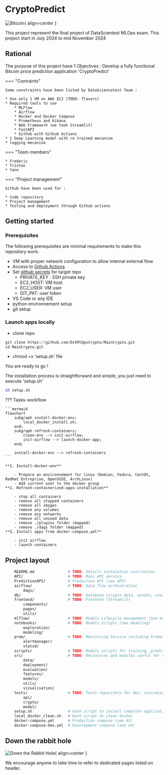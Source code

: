 # CryptoPredict
![Bitcoin](https://upload.wikimedia.org/wikipedia/commons/5/5a/Bitcoin_Crypto_Sustainability.jpg){ align=center }

This project represent the final project of DataScientest MLOps exam.
This project start in July 2024 to mid November 2024

## Rational 

The purpose of this project have 1 Objectives : Develop a fully functional Bitcoin price prediction application 'CryptoPredict'


=== "Contraints"

    Some constraints have been listed by DataSciencetest Team :

    * Use only 1 VM on AWS EC2 (TODO: flavors)
    * Required tools to use
        * MLFlow
        * Airflow
        * Docker and Docker Compose
        * Prometheus and Kibana
        * Web Framework (we took Streamlit)
        * FastAPI
        * Github with Github Actions
    * 1 Deep Learning model with re trained mecanism
    * logging mecanism

=== "Team members"

    * Frederic
    * Tristan
    * Yann

=== "Project management"

    Github have been used for : 

    * Code repository
    * Project management
    * Testing and deployment through Github actions


## Getting started

### Prerequisites

The following prerequisites are minimal requirements to make this repository work:

- VM with proper network configuration to allow internal external flow
- Access to [Github Actions](https://github.com/features/actions)
- Set [github secrets](https://docs.github.com/en/actions/security-for-github-actions/security-guides/using-secrets-in-github-actions) for target repo
    - PRIVATE_KEY : SSH private key
    - EC2_HOST: VM host
    - EC2_USER: VM user
    - GIT_PAT: user token
- VS Code or any IDE
- python environnement setup
- git setup

### Launch apps locally

- clone repo

```python
git clone https://github.com/DstMlOpsCrypto/MainCrypto.git
cd MainCrypto.git
```

- chmod +x 'setup.sh' file

You are ready to go !

The installation process is straightforward and simple, you just need to execute 'setup.sh'

```bash
sh setup.sh
```

??? Tasks-workflow

    ```mermaid
    flowchart
        subgraph install-docker-env;
            local_docker_install.sh;
        end;
        subgraph refresh-containers;
            clean-env --> init-airflow;
            init-airflow --> launch-docker-app;
        end;

        install-docker-env --> refresh-containers
    ```

    **1. Install-docker-env**

        - Prepare an environnement for linux (Debian, Fedora, CentOS, RedHat Entreprise, OpenSUSE, ArchLinux)
        - Add current user to the docker group
    **2. Refresh-containerized-apps-installation**

        - stop all containers
        - remove all stopped containers
        - remove all images
        - remove any volumes
        - remove any networks
        - remove all unused data
        - remove ./plugins folder (mapped)
        - remove ./dags folder (mapped)
    **3. Install apps from docker-compose.yml**

        - init airflow
        - launch containers


## Project layout

```bash
    README.md               # TODO: details instalation instruction 
    API/                    # TODO: Main API service
    PredictionAPI/          # Prediction API (see API)
    airflow/                # TODO: Data flow orchestration
        dags/
    db/                     # TODO: Database (crypto data, assets, users)
    frontend/               # TODO: Frontend (Streamlit)
        components/
        pages/
        utils/
    mlflow/                 # TODO: Models Lifecycle management (See modeling)
    notebooks/              # TODO: Models scripts (See modeling)
        exploration/
        modeling/
    prom/                   # TODO: Monitoring Service including Prometheus annd Grafana
        alertmanager/
        statsd/
    scripts/                # TODO: Models scripts for training, predicting and evaluating model 
    src/                    # TODO: Ressources and modules useful for model scripts 
        data/
        deployment/
        evaluation/
        features/
        models/
        utils/
        vizualisation/
    tests/                  # TODO: Tests repository for dev, including api, crypto datbase and modelling
        api/
        crypto/
        model/
    setup.sh                # bash script to install complete application
    local_docker_clean.sh   # Bash script to clean docker
    docker-compose.yml      # Production compose (see XX)
    docker-compose-dev.yml  # Development compose (see XX)
```

## Down the rabbit hole
![Down the Rabbit Hole](https://insatpress.tn/wp-content/uploads/2018/08/down-the-rabbit-hole-1.jpg){ align=center }

We encourage anyone to take time to refer to dedicated pages listed on header.

